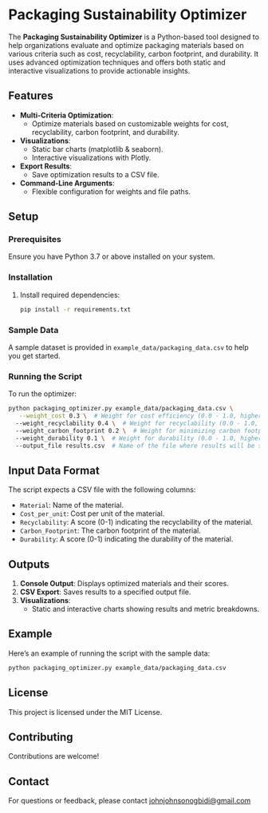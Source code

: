 # Packaging Sustainability Optimizer

The **Packaging Sustainability Optimizer** is a Python-based tool designed to help organizations evaluate and optimize packaging materials based on various criteria such as cost, recyclability, carbon footprint, and durability. It uses advanced optimization techniques and offers both static and interactive visualizations to provide actionable insights.

## Features
- **Multi-Criteria Optimization**:
  - Optimize materials based on customizable weights for cost, recyclability, carbon footprint, and durability.
- **Visualizations**:
  - Static bar charts (matplotlib & seaborn).
  - Interactive visualizations with Plotly.
- **Export Results**:
  - Save optimization results to a CSV file.
- **Command-Line Arguments**:
  - Flexible configuration for weights and file paths.

## Setup
### Prerequisites
Ensure you have Python 3.7 or above installed on your system.

### Installation
1. Install required dependencies:
   ```bash
   pip install -r requirements.txt
   ```

### Sample Data
A sample dataset is provided in `example_data/packaging_data.csv` to help you get started.

### Running the Script
To run the optimizer:
```bash
python packaging_optimizer.py example_data/packaging_data.csv \
   --weight_cost 0.3 \  # Weight for cost efficiency (0.0 - 1.0, higher value = more focus on cost reduction)
  --weight_recyclability 0.4 \  # Weight for recyclability (0.0 - 1.0, higher value = more focus on recyclable materials)
  --weight_carbon_footprint 0.2 \  # Weight for minimizing carbon footprint (0.0 - 1.0, higher value = more focus on low-emission materials)
  --weight_durability 0.1 \  # Weight for durability (0.0 - 1.0, higher value = more focus on durable materials)
  --output_file results.csv  # Name of the file where results will be saved
```

## Input Data Format
The script expects a CSV file with the following columns:
- `Material`: Name of the material.
- `Cost_per_unit`: Cost per unit of the material.
- `Recyclability`: A score (0-1) indicating the recyclability of the material.
- `Carbon_Footprint`: The carbon footprint of the material.
- `Durability`: A score (0-1) indicating the durability of the material.

## Outputs
1. **Console Output**: Displays optimized materials and their scores.
2. **CSV Export**: Saves results to a specified output file.
3. **Visualizations**:
   - Static and interactive charts showing results and metric breakdowns.

## Example
Here’s an example of running the script with the sample data:
```bash
python packaging_optimizer.py example_data/packaging_data.csv
```

## License
This project is licensed under the MIT License. 

## Contributing
Contributions are welcome! 

## Contact
For questions or feedback, please contact johnjohnsonogbidi@gmail.com
